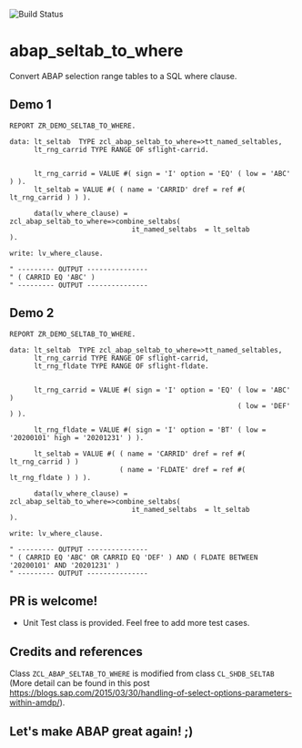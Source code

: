 ![Build Status](https://github.com/abapChaoLiu/abap_seltab_to_where/workflows/abapLint/badge.svg)

# abap_seltab_to_where
Convert ABAP selection range tables to a SQL where clause.
## Demo 1
```abap
REPORT ZR_DEMO_SELTAB_TO_WHERE.

data: lt_seltab  TYPE zcl_abap_seltab_to_where=>tt_named_seltables,
      lt_rng_carrid TYPE RANGE OF sflight-carrid.


      lt_rng_carrid = VALUE #( sign = 'I' option = 'EQ' ( low = 'ABC' ) ).
      lt_seltab = VALUE #( ( name = 'CARRID' dref = ref #( lt_rng_carrid ) ) ).

      data(lv_where_clause) = zcl_abap_seltab_to_where=>combine_seltabs(
                              it_named_seltabs  = lt_seltab          ).

write: lv_where_clause.

" --------- OUTPUT ---------------
" ( CARRID EQ 'ABC' )
" --------- OUTPUT ---------------
```
## Demo 2
```abap
REPORT ZR_DEMO_SELTAB_TO_WHERE.

data: lt_seltab  TYPE zcl_abap_seltab_to_where=>tt_named_seltables,
      lt_rng_carrid TYPE RANGE OF sflight-carrid,
      lt_rng_fldate TYPE RANGE OF sflight-fldate.


      lt_rng_carrid = VALUE #( sign = 'I' option = 'EQ' ( low = 'ABC' )
                                                        ( low = 'DEF' ) ).
                                                        
      lt_rng_fldate = VALUE #( sign = 'I' option = 'BT' ( low = '20200101' high = '20201231' ) ).
      
      lt_seltab = VALUE #( ( name = 'CARRID' dref = ref #( lt_rng_carrid ) )
                           ( name = 'FLDATE' dref = ref #( lt_rng_fldate ) ) ).

      data(lv_where_clause) = zcl_abap_seltab_to_where=>combine_seltabs(
                              it_named_seltabs  = lt_seltab          ).

write: lv_where_clause.

" --------- OUTPUT ---------------
" ( CARRID EQ 'ABC' OR CARRID EQ 'DEF' ) AND ( FLDATE BETWEEN '20200101' AND '20201231' )
" --------- OUTPUT ---------------
```

## PR is welcome!
- Unit Test class is provided. Feel free to add more test cases.

## Credits and references
Class `ZCL_ABAP_SELTAB_TO_WHERE` is modified from class `CL_SHDB_SELTAB` (More detail can be found in this post https://blogs.sap.com/2015/03/30/handling-of-select-options-parameters-within-amdp/). 

## Let's make ABAP great again! ;)
